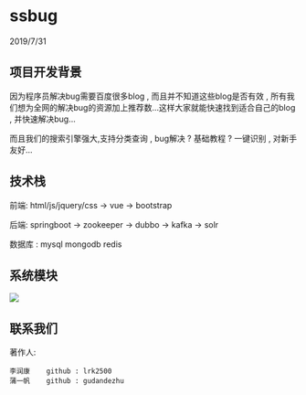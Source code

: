 # ssbug #
2019/7/31

## 项目开发背景 ##
因为程序员解决bug需要百度很多blog , 而且并不知道这些blog是否有效 , 所有我们想为全网的解决bug的资源加上推荐数...这样大家就能快速找到适合自己的blog , 并快速解决bug...

而且我们的搜索引擎强大,支持分类查询 , bug解决 ? 基础教程 ? 一键识别 , 对新手友好...

## 技术栈 ##

前端:  html/js/jquery/css -> vue -> bootstrap

后端:  springboot -> zookeeper -> dubbo -> kafka -> solr

数据库 : mysql   mongodb   redis

## 系统模块 ##

![](http://pud64dcil.bkt.clouddn.com/b245c003bcc50773eb8f3fa779e6e84d.png)

## 联系我们 ##


著作人:   
	
	李润康    github : lrk2500
	蒲一帆    github : gudandezhu

